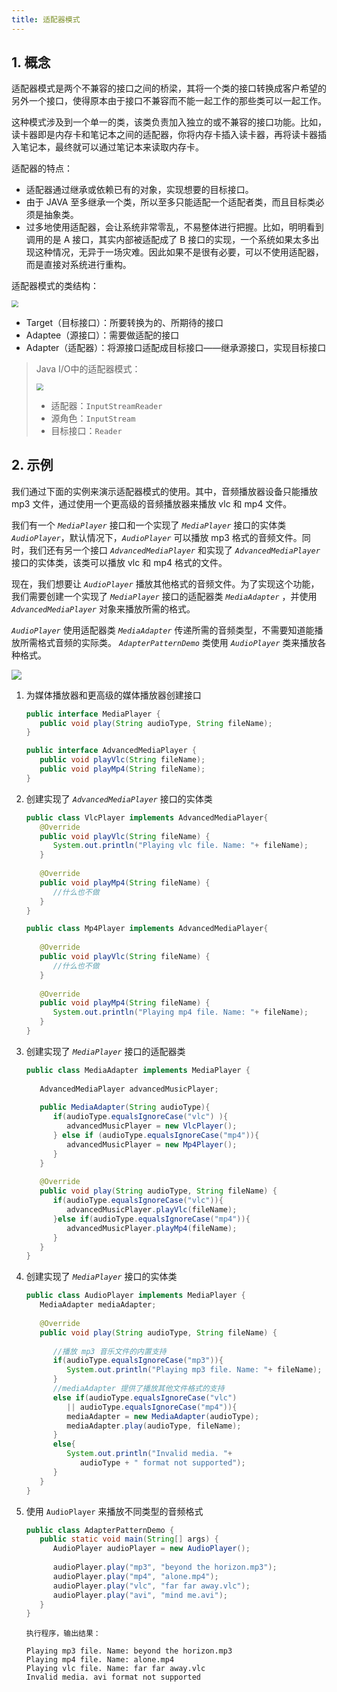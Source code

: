 ```yaml
---
title: 适配器模式
---
```


## 1. 概念

适配器模式是两个不兼容的接口之间的桥梁，其将一个类的接口转换成客户希望的另外一个接口，使得原本由于接口不兼容而不能一起工作的那些类可以一起工作。

这种模式涉及到一个单一的类，该类负责加入独立的或不兼容的接口功能。比如，读卡器即是内存卡和笔记本之间的适配器，你将内存卡插入读卡器，再将读卡器插入笔记本，最终就可以通过笔记本来读取内存卡。

适配器的特点：

- 适配器通过继承或依赖已有的对象，实现想要的目标接口。
- 由于 JAVA 至多继承一个类，所以至多只能适配一个适配者类，而且目标类必须是抽象类。
- 过多地使用适配器，会让系统非常零乱，不易整体进行把握。比如，明明看到调用的是 A 接口，其实内部被适配成了 B 接口的实现，一个系统如果太多出现这种情况，无异于一场灾难。因此如果不是很有必要，可以不使用适配器，而是直接对系统进行重构。 

适配器模式的类结构：

<img src="https://chua-n.gitee.io/figure-bed/notebook/Java/60.png" style="zoom:67%;" />

- Target（目标接口）：所要转换为的、所期待的接口
- Adaptee（源接口）：需要做适配的接口
- Adapter（适配器）：将源接口适配成目标接口——继承源接口，实现目标接口

> Java I/O中的适配器模式：
>
> <img src="https://chua-n.gitee.io/figure-bed/notebook/Java/61.png" style="zoom:67%;" />
>
> - 适配器：`InputStreamReader`
> - 源角色：`InputStream`
> - 目标接口：`Reader`

## 2. 示例

我们通过下面的实例来演示适配器模式的使用。其中，音频播放器设备只能播放 mp3 文件，通过使用一个更高级的音频播放器来播放 vlc 和 mp4 文件。

我们有一个 *`MediaPlayer`* 接口和一个实现了 *`MediaPlayer`* 接口的实体类 *`AudioPlayer`*，默认情况下，*`AudioPlayer`* 可以播放 mp3 格式的音频文件。同时，我们还有另一个接口 *`AdvancedMediaPlayer`* 和实现了 *`AdvancedMediaPlayer`* 接口的实体类，该类可以播放 vlc 和 mp4 格式的文件。

现在，我们想要让 *`AudioPlayer`* 播放其他格式的音频文件。为了实现这个功能，我们需要创建一个实现了 *`MediaPlayer`* 接口的适配器类 *`MediaAdapter`* ，并使用 *`AdvancedMediaPlayer`* 对象来播放所需的格式。

*`AudioPlayer`* 使用适配器类 *`MediaAdapter`* 传递所需的音频类型，不需要知道能播放所需格式音频的实际类。 *`AdapterPatternDemo`* 类使用 *`AudioPlayer`* 类来播放各种格式。

![](https://chua-n.gitee.io/figure-bed/notebook/Java/74.png)

1. 为媒体播放器和更高级的媒体播放器创建接口

    ```java
    public interface MediaPlayer {
       public void play(String audioType, String fileName);
    }
    ```

    ```java
    public interface AdvancedMediaPlayer { 
       public void playVlc(String fileName);
       public void playMp4(String fileName);
    }
    ```

2. 创建实现了 *`AdvancedMediaPlayer`* 接口的实体类

    ```java
    public class VlcPlayer implements AdvancedMediaPlayer{
       @Override
       public void playVlc(String fileName) {
          System.out.println("Playing vlc file. Name: "+ fileName);      
       }
     
       @Override
       public void playMp4(String fileName) {
          //什么也不做
       }
    }
    ```

    ```java
    public class Mp4Player implements AdvancedMediaPlayer{
     
       @Override
       public void playVlc(String fileName) {
          //什么也不做
       }
     
       @Override
       public void playMp4(String fileName) {
          System.out.println("Playing mp4 file. Name: "+ fileName);      
       }
    }
    ```

3. 创建实现了 *`MediaPlayer`* 接口的适配器类

    ```java
    public class MediaAdapter implements MediaPlayer {
     
       AdvancedMediaPlayer advancedMusicPlayer;
     
       public MediaAdapter(String audioType){
          if(audioType.equalsIgnoreCase("vlc") ){
             advancedMusicPlayer = new VlcPlayer();       
          } else if (audioType.equalsIgnoreCase("mp4")){
             advancedMusicPlayer = new Mp4Player();
          }  
       }
     
       @Override
       public void play(String audioType, String fileName) {
          if(audioType.equalsIgnoreCase("vlc")){
             advancedMusicPlayer.playVlc(fileName);
          }else if(audioType.equalsIgnoreCase("mp4")){
             advancedMusicPlayer.playMp4(fileName);
          }
       }
    }
    ```

4. 创建实现了 *`MediaPlayer`* 接口的实体类

    ```java
    public class AudioPlayer implements MediaPlayer {
       MediaAdapter mediaAdapter; 
     
       @Override
       public void play(String audioType, String fileName) {    
     
          //播放 mp3 音乐文件的内置支持
          if(audioType.equalsIgnoreCase("mp3")){
             System.out.println("Playing mp3 file. Name: "+ fileName);         
          } 
          //mediaAdapter 提供了播放其他文件格式的支持
          else if(audioType.equalsIgnoreCase("vlc") 
             || audioType.equalsIgnoreCase("mp4")){
             mediaAdapter = new MediaAdapter(audioType);
             mediaAdapter.play(audioType, fileName);
          }
          else{
             System.out.println("Invalid media. "+
                audioType + " format not supported");
          }
       }   
    }
    ```

5. 使用 `AudioPlayer` 来播放不同类型的音频格式

    ```java
    public class AdapterPatternDemo {
       public static void main(String[] args) {
          AudioPlayer audioPlayer = new AudioPlayer();
     
          audioPlayer.play("mp3", "beyond the horizon.mp3");
          audioPlayer.play("mp4", "alone.mp4");
          audioPlayer.play("vlc", "far far away.vlc");
          audioPlayer.play("avi", "mind me.avi");
       }
    }
    ```

    ```text
    执行程序，输出结果：
    
    Playing mp3 file. Name: beyond the horizon.mp3
    Playing mp4 file. Name: alone.mp4
    Playing vlc file. Name: far far away.vlc
    Invalid media. avi format not supported
    ```


